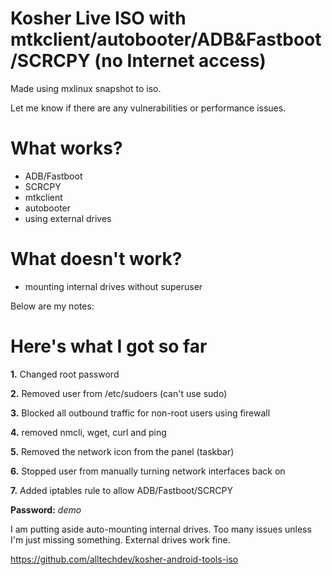# Kosher Live ISO with mtkclient/autobooter/ADB&Fastboot/SCRCPY (no Internet access)

Made using mxlinux snapshot to iso.

Let me know if there are any vulnerabilities or performance issues.


# What works? 

- ADB/Fastboot
- SCRCPY
- mtkclient
- autobooter
- using external drives


# What doesn't work?
- mounting internal drives without superuser


Below are my notes:


# Here's what I got so far

**1.** Changed root password

**2.** Removed user from /etc/sudoers (can't use sudo)

**3.** Blocked all outbound traffic for non-root users using firewall

**4.** removed nmcli, wget, curl and ping

**5.** Removed the network icon from the panel (taskbar)

**6.** Stopped user from manually turning network interfaces back on

**7.** Added iptables rule to allow ADB/Fastboot/SCRCPY


**Password:** *demo*



I am putting aside auto-mounting internal drives. Too many issues unless I'm just missing something. External drives work fine.

https://github.com/alltechdev/kosher-android-tools-iso
